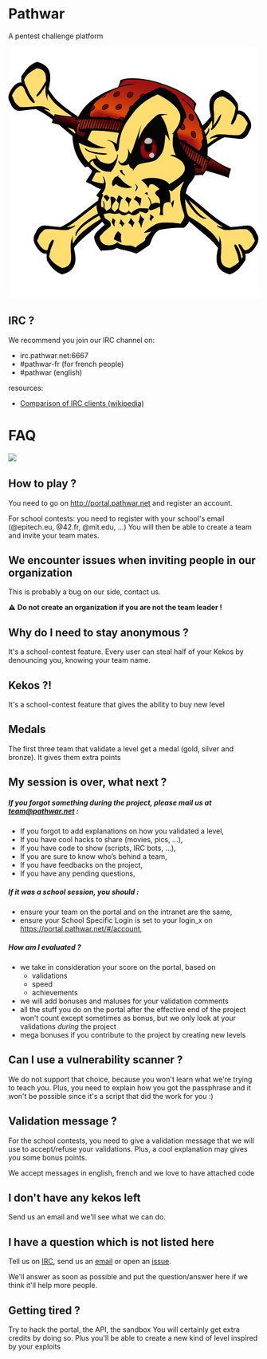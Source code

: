 # Pathwar

A pentest challenge platform

![](https://raw.githubusercontent.com/pathwar/assets/master/logos/v1/transparent.png)

## IRC ?

We recommend you join our IRC channel on:

- irc.pathwar.net:6667
- #pathwar-fr (for french people)
- #pathwar (english)

resources:

- [Comparison of IRC clients (wikipedia)](https://en.wikipedia.org/wiki/Comparison_of_Internet_Relay_Chat_clients#General)


# FAQ

![](http://www.norwichtutors.co.uk/images/FAQ.gif)

## How to play ?

You need to go on http://portal.pathwar.net and register an account.

For school contests: you need to register with your school's email (@epitech.eu, @42.fr, @mit.edu, ...)
You will then be able to create a team and invite your team mates.


## We encounter issues when inviting people in our organization

This is probably a bug on our side, contact us.

:warning: **Do not create an organization if you are not the team leader !**

## Why do I need to stay anonymous ?

It's a school-contest feature.
Every user can steal half of your Kekos by denouncing you, knowing your team name.


## Kekos ?!

It's a school-contest feature that gives the ability to buy new level


## Medals

The first three team that validate a level get a medal (gold, silver and bronze).
It gives them extra points


## My session is over, what next ?

##### If you forgot something during the project, please mail us at team@pathwar.net :

* If you forgot to add explanations on how you validated a level,
* If you have cool hacks to share (movies, pics, …),
* If you have code to show (scripts, IRC bots, …),
* If you are sure to know who’s behind a team,
* If you have feedbacks on the project,
* If you have any pending questions,

##### If it was a school session, you should :

* ensure your team on the portal and on the intranet are the same,
* ensure your School Specific Login is set to your login_x on https://portal.pathwar.net/#/account,

##### How am I evaluated ?

* we take in consideration your score on the portal, based on
  * validations
  * speed
  * achievements
* we will add bonuses and maluses for your validation comments
* all the stuff you do on the portal after the effective end of the project won't count except sometimes as bonus, but we only look at your validations *during* the project
* mega bonuses if you contribute to the project by creating new levels

## Can I use a vulnerability scanner ?

We do not support that choice, because you won't learn what we're trying to teach you.
Plus, you need to explain how you got the passphrase and it won't be possible since it's a script that did the work for you :)


## Validation message ?

For the school contests, you need to give a validation message that we will use to accept/refuse your validations.
Plus, a cool explanation may gives you some bonus points.

We accept messages in english, french and we love to have attached code


## I don't have any kekos left

Send us an email and we'll see what we can do.


## I have a question which is not listed here

Tell us on [IRC](#irc-), send us an [email](mailto:team@pathwar.net) or open an [issue](https://github.com/pathwar/pathwar.net/issues).

We'll answer as soon as possible and put the question/answer here if we think it'll help more people.


## Getting tired ?

Try to hack the portal, the API, the sandbox
You will certainly get extra credits by doing so.
Plus you'll be able to create a new kind of level inspired by your exploits
